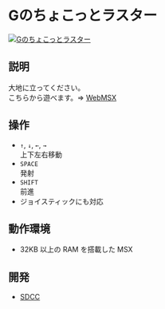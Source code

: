 # Gのちょこっとラスター

[![Gのちょこっとラスター](http://img.youtube.com/vi/0aEE57ZdOq8/0.jpg)](https://www.youtube.com/watch?v=0aEE57ZdOq8)

## 説明
大地に立ってください。<br>
こちらから遊べます。⇒  [WebMSX](http://webmsx.org/?MACHINE=MSX1J&DISK=https://github.com/CoBinee/petilstg-msx/raw/main/diskimage/petilstg.dsk)

## 操作
- `↑`, `↓`, `←`, `→`<br>上下左右移動
- `SPACE`<br>発射
- `SHIFT`<br>前進
- ジョイスティックにも対応

## 動作環境
- 32KB 以上の RAM を搭載した MSX

## 開発
- [SDCC](https://sdcc.sourceforge.net)
